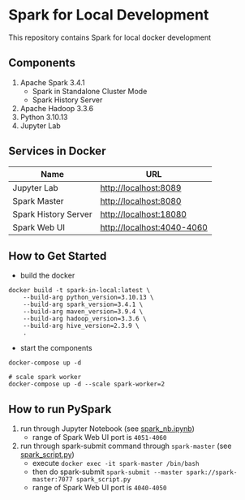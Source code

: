 # Spark for Local Development

This repository contains Spark for local docker development

## Components
1. Apache Spark 3.4.1
    - Spark in Standalone Cluster Mode
    - Spark History Server
2. Apache Hadoop 3.3.6
3. Python 3.10.13 
4. Jupyter Lab

## Services in Docker
| Name | URL |
| ----- | ----- |
| Jupyter Lab | [http://localhost:8089](http://localhost:8089) |
| Spark Master | [http://localhost:8080](http://localhost:8080) |
| Spark History Server | [http://localhost:18080](http://localhost:18080) |
| Spark Web UI | [http://localhost:4040-4060](http://localhost:4040-4060) |

## How to Get Started
- build the docker
```
docker build -t spark-in-local:latest \
    --build-arg python_version=3.10.13 \
    --build-arg spark_version=3.4.1 \
    --build-arg maven_version=3.9.4 \
    --build-arg hadoop_version=3.3.6 \
    --build-arg hive_version=2.3.9 \
    .
```
- start the components
```
docker-compose up -d

# scale spark worker
docker-compose up -d --scale spark-worker=2
```

## How to run PySpark 
1. run through Jupyter Notebook (see [spark_nb.ipynb](./spark_nb.ipynb))
    - range of Spark Web UI port is `4051-4060`
2. run through spark-submit command through `spark-master` (see [spark_script.py](./spark_script.py))
    - execute `docker exec -it spark-master /bin/bash`
    - then do spark-submit `spark-submit --master spark://spark-master:7077 spark_script.py`
    - range of Spark Web UI port is `4040-4050`